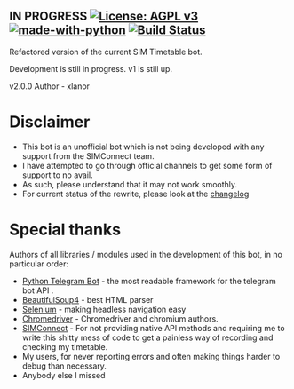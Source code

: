 ## IN PROGRESS  [![License: AGPL v3](https://img.shields.io/badge/License-AGPL%20v3-blue.svg)](https://www.gnu.org/licenses/gpl-3.0) [![made-with-python](https://img.shields.io/badge/Made%20with-Python-1f425f.svg)](https://www.python.org/) [![Build Status](https://travis-ci.com/xlanor/SIM-UoW-Timetable-bot-v2.svg?branch=master)](https://travis-ci.com/xlanor/SIM-UoW-Timetable-bot-v2)


Refactored version of the current SIM Timetable bot.

Development is still in progress. v1 is still up.

v2.0.0
Author - xlanor

# Disclaimer
* This bot is an unofficial bot which is not being developed with any support from the SIMConnect team.
* I have attempted to go through official channels to get some form of support to no avail.
* As such, please understand that it may not work smoothly.
* For current status of the rewrite, please look at the [changelog](https://github.com/xlanor/SIM-UoW-Timetable-bot-v2/blob/master/CHANGELOG.md)

# Special thanks
Authors of all libraries / modules used in the development of this bot, in no particular order:
* [Python Telegram Bot](https://github.com/python-telegram-bot/python-telegram-bot) - the most readable framework for the telegram bot API .
* [BeautifulSoup4](https://www.crummy.com/software/BeautifulSoup/bs4/doc/) - best HTML parser
* [Selenium](https://pypi.org/project/selenium/) - making headless navigation easy
* [Chromedriver](https://sites.google.com/a/chromium.org/chromedriver/) - Chromedriver and chromium authors.
* [SIMConnect](https://simconnect.simge.edu.sg/) - For not providing native API methods and requiring me to write this shitty mess of code to get a painless way of recording and checking my timetable.
* My users, for never reporting errors and often making things harder to debug than necessary.
* Anybody else I missed

